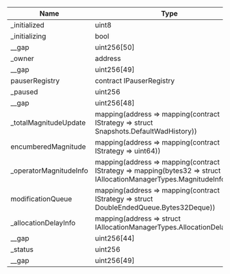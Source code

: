 | Name                   | Type                                                                                                                | Slot | Offset | Bytes | Contract                                                   |
|------------------------|---------------------------------------------------------------------------------------------------------------------|------|--------|-------|------------------------------------------------------------|
| _initialized           | uint8                                                                                                               | 0    | 0      | 1     | src/contracts/core/AllocationManager.sol:AllocationManager |
| _initializing          | bool                                                                                                                | 0    | 1      | 1     | src/contracts/core/AllocationManager.sol:AllocationManager |
| __gap                  | uint256[50]                                                                                                         | 1    | 0      | 1600  | src/contracts/core/AllocationManager.sol:AllocationManager |
| _owner                 | address                                                                                                             | 51   | 0      | 20    | src/contracts/core/AllocationManager.sol:AllocationManager |
| __gap                  | uint256[49]                                                                                                         | 52   | 0      | 1568  | src/contracts/core/AllocationManager.sol:AllocationManager |
| pauserRegistry         | contract IPauserRegistry                                                                                            | 101  | 0      | 20    | src/contracts/core/AllocationManager.sol:AllocationManager |
| _paused                | uint256                                                                                                             | 102  | 0      | 32    | src/contracts/core/AllocationManager.sol:AllocationManager |
| __gap                  | uint256[48]                                                                                                         | 103  | 0      | 1536  | src/contracts/core/AllocationManager.sol:AllocationManager |
| _totalMagnitudeUpdate  | mapping(address => mapping(contract IStrategy => struct Snapshots.DefaultWadHistory))                               | 151  | 0      | 32    | src/contracts/core/AllocationManager.sol:AllocationManager |
| encumberedMagnitude    | mapping(address => mapping(contract IStrategy => uint64))                                                           | 152  | 0      | 32    | src/contracts/core/AllocationManager.sol:AllocationManager |
| _operatorMagnitudeInfo | mapping(address => mapping(contract IStrategy => mapping(bytes32 => struct IAllocationManagerTypes.MagnitudeInfo))) | 153  | 0      | 32    | src/contracts/core/AllocationManager.sol:AllocationManager |
| modificationQueue      | mapping(address => mapping(contract IStrategy => struct DoubleEndedQueue.Bytes32Deque))                             | 154  | 0      | 32    | src/contracts/core/AllocationManager.sol:AllocationManager |
| _allocationDelayInfo   | mapping(address => struct IAllocationManagerTypes.AllocationDelayInfo)                                              | 155  | 0      | 32    | src/contracts/core/AllocationManager.sol:AllocationManager |
| __gap                  | uint256[44]                                                                                                         | 156  | 0      | 1408  | src/contracts/core/AllocationManager.sol:AllocationManager |
| _status                | uint256                                                                                                             | 200  | 0      | 32    | src/contracts/core/AllocationManager.sol:AllocationManager |
| __gap                  | uint256[49]                                                                                                         | 201  | 0      | 1568  | src/contracts/core/AllocationManager.sol:AllocationManager |
